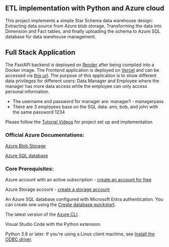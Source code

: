 ## ETL implementation with Python and Azure cloud

This project implements a simple Star Schema data warehouse design: Extracting data source from Azure blob storage, Transforming the data into Dimension and Fact tables, and finally uploading the schema to Azure SQL database for data warehouse management.

## Full Stack Application

The FastAPI backend is deployed on [Render](https://render.com) after being complied into a Docker image. The Frontend application is deployed on [Vercel](https://vercel.com) and can be accessed via [this url](https://etl-tutorial.vercel.app/index.html). The purpose of this application is to show different data privileges for different users: Data Manager and Employee where the manager has more data access while the employee can only access personal information.

- The username and password for manager are: manager1 - managerpass
- There are 3 employees base on the SQL data: ann, bob, and john with the same password 1234

Please follow the [Tutorial Videos](https://www.youtube.com/watch?v=yIflPdERBvY&list=PL5WVbgdMDtS0rBQzayZnYlnIDHHyEAYxy) for project set up and implementation

### Official Azure Documentations:

[Azure Blob Storage](https://learn.microsoft.com/en-us/azure/storage/blobs/storage-quickstart-blobs-python?tabs=managed-identity%2Croles-azure-portal%2Csign-in-visual-studio-code&pivots=blob-storage-quickstart-scratch&fbclid=IwAR0_SXxKXmnzjU8YgZ7xHys0-F2yG-V4pXQk8us7wv1Z-gEys62RS6ODBRg#prerequisites)

[Azure SQL database](https://learn.microsoft.com/en-us/azure/azure-sql/database/azure-sql-python-quickstart?view=azuresql&tabs=windows%2Csql-inter)

### Core Prerequisites:

Azure account with an active subscription - [create an account for free](https://azure.microsoft.com/en-us/free/?ref=microsoft.com&utm_source=microsoft.com&utm_medium=docs&utm_campaign=visualstudio)

Azure Storage account - [create a storage account](https://learn.microsoft.com/en-us/azure/storage/common/storage-account-create?tabs=azure-portal)

An Azure SQL database configured with Microsoft Entra authentication. You can create one using the [Create database quickstart](https://learn.microsoft.com/en-us/azure/azure-sql/database/single-database-create-quickstart?view=azuresql&tabs=azure-portal).

The latest version of the [Azure CLI](https://learn.microsoft.com/en-us/cli/azure/get-started-with-azure-cli).

Visual Studio Code with the Python extension.

Python 3.8 or later. If you're using a Linux client machine, see [Install the ODBC driver](https://learn.microsoft.com/en-us/sql/connect/python/pyodbc/step-1-configure-development-environment-for-pyodbc-python-development?view=sql-server-ver16&tabs=linux#install-the-odbc-driver).